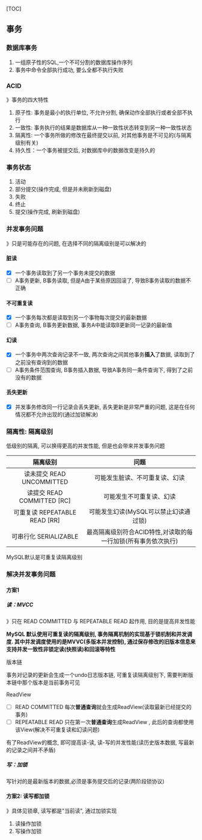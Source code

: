 [TOC]

## 事务

### 数据库事务

1.  一组原子性的SQL,一个不可分割的数据库操作序列
3.  事务中命令全部执行成功, 要么全都不执行失败

### ACID

》事务的四大特性

1.  原子性: 事务是最小的执行单位, 不允许分割, 确保动作全部执行或者全部不执行
2.  一致性: 事务执行的结果是数据库从一种一致性状态转变到另一种一致性状态
3.  隔离性: 一个事务所做的修改在最终提交以前, 对其他事务是不可见的(与隔离级别有关)
4.  持久性：一个事务被提交后, 对数据库中的数据改变是持久的

### 事务状态

1. 活动
2. 部分提交(操作完成, 但是并未刷新到磁盘)
3. 失败
4. 终止
5. 提交(操作完成, 刷新到磁盘)

### 并发事务问题

》只是可能存在的问题, 在选择不同的隔离级别是可以解决的

#### 脏读

- [x] 一个事务读取到了另一个事务未提交的数据
- [ ] A事务更新, B事务读取, 但是A由于某些原因回滚了, 导致B事务读取的数据不正确

#### 不可重复读

- [x] 一个事务每次都是读取到另一个事物每次提交的最新数据
- [ ] A事务查询, B事务更新数据, 事务A中能读取B更新同一记录的最新值

#### 幻读

- [x] 一个事务中两次查询记录不一致, 两次查询之间其他事务**插入**了数据, 读取到了之前没有查询到的数据
- [ ] A事务条件范围查询, B事务插入数据, 导致A事务同一条件查询下, 得到了之前没有的数据

#### 丢失更新

- [x] 并发事务修改同一行记录会丢失更新, 丢失更新是非常严重的问题, 这是在任何情况都不允许出现的(通过加锁解决)

### 隔离性: 隔离级别

低级别的隔离, 可以换得更高的并发性能, 但是也会带来并发事务问题

|           隔离级别            |                             问题                             |
| :---------------------------: | :----------------------------------------------------------: |
|   读未提交 READ UNCOMMITTED   |                可能发生脏读、不可重复读、幻读                |
|  读提交 READ COMMITTED [RC]   |                   可能发生不可重复读、幻读                   |
| 可重复读 REPEATABLE READ [RR] |            可能发生幻读(MySQL可以禁止幻读通过锁)             |
|     可串行化 SERIALIZABLE     | 最高隔离级别符合ACID特性,对读取的每一行加锁(所有事务依次执行) |

MySQL默认是可重复读隔离级别

### 解决并发事务问题

#### 方案1

##### 读：MVCC

》只在 READ COMMITTED 与 REPEATABLE READ 起作用, 目的是提高并发性能

**MySQL 默认使用可重复读的隔离级别, 事务隔离机制的实现基于锁机制和并发调度. 其中并发调度使用的是MVVC(多版本并发控制), 通过保存修改的旧版本信息来支持并发一致性非锁定读(快照读)和回滚等特性**

版本链

事务对记录的更新会生成一个undo日志版本链, 可重复读隔离级别下, 需要判断版本链中那个版本是当前事务可见

ReadView

- [ ] READ COMMITTED 每次**普通查询**就会生成ReadView(读取最新已经提交的事务)
- [ ] REPEATABLE READ 只在第一次**普通查询**生成ReadView , 此后的查询都使用该View(解决不可重复读和幻读问题)

有了ReadView的概念, 即可提高读-读, 读-写的并发性能(读历史版本数据, 写最新的记录之间并不矛盾)

##### 写：加锁

写针对的是最新版本的数据,必须是事务提交后的记录(两阶段锁协议)

#### 方案2: 读写都加锁

》具体见锁章, 读写都是"当前读", 通过加锁实现

1. 读操作加锁
2. 写操作加锁